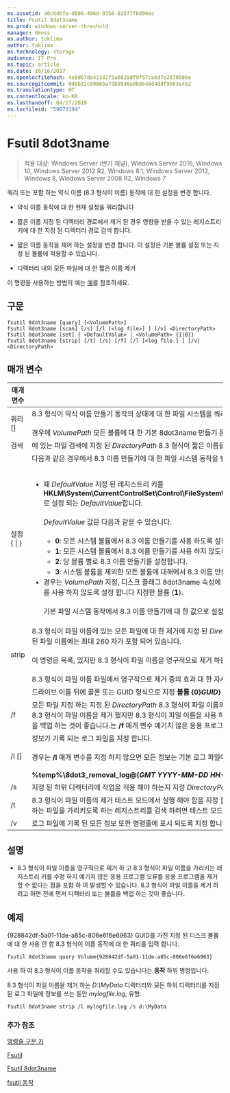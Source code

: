 ```yaml
---
ms.assetid: a0c6dbfe-d898-496d-9356-825f7fbd90ec
title: Fsutil 8dot3name
ms.prod: windows-server-threshold
manager: dmoss
ms.author: toklima
author: toklima
ms.technology: storage
audience: IT Pro
ms.topic: article
ms.date: 10/16/2017
ms.openlocfilehash: 4e8d67de42342f5a0828df9f57ca6d7e2870586e
ms.sourcegitcommit: 0d0b32c8986ba7db9536e0b8648d4ddf9b03e452
ms.translationtype: HT
ms.contentlocale: ko-KR
ms.lasthandoff: 04/17/2019
ms.locfileid: "59873194"
---
```

# <a name="fsutil-8dot3name"></a>Fsutil 8dot3name

>적용 대상: Windows Server (반기 채널), Windows Server 2016, Windows 10, Windows Server 2012 R2, Windows 8.1, Windows Server 2012, Windows 8, Windows Server 2008 R2, Windows 7

쿼리 또는 포함 하는 약식 이름 (8.3 형식이 이름) 동작에 대 한 설정을 변경 합니다.

-   약식 이름 동작에 대 한 현재 설정을 쿼리합니다

-   짧은 이름 지정 된 디렉터리 경로에서 제거 된 경우 영향을 받을 수 있는 레지스트리 키에 대 한 지정 된 디렉터리 경로 검색 합니다.

-   짧은 이름 동작을 제어 하는 설정을 변경 합니다. 이 설정은 기본 볼륨 설정 또는 지정 된 볼륨에 적용할 수 있습니다.

-   디렉터리 내의 모든 파일에 대 한 짧은 이름 제거

이 명령을 사용하는 방법의 예는 [예](#BKMK_examples)를 참조하세요.

## <a name="syntax"></a>구문

```
fsutil 8dot3name [query] [<VolumePath>]
fsutil 8dot3name [scan] [/s] [/l [<log file>] ] [/v] <DirectoryPath>
fsutil 8dot3name [set] { <DefaultValue> | <VolumePath> {1|0}}
fsutil 8dot3name [strip] [/t] [/s] [/f] [/l [<log file.] ] [/v] <DirectoryPath>
```

## <a name="parameters"></a>매개 변수

|매개 변수|설명|
|-------------|---------------|
|쿼리 [<VolumePath>]|8.3 형식이 약식 이름 만들기 동작의 상태에 대 한 파일 시스템을 쿼리합니다.<br /><br />경우에 *VolumePath* 모든 볼륨에 대 한 기본 8dot3name 만들기 동작 설정을 표시 되는 매개 변수도 지정 되지 않았습니다.|
|검색 <DirectoryPath>|에 있는 파일 검색에 지정 된 *DirectoryPath* 8.3 형식이 짧은 이름을 파일 이름에서 제거 된 경우 영향을 받을 수 있는 레지스트리 키에 대 한 합니다.|
|설정 { <DefaultValue> &#124; <VolumePath>}|다음과 같은 경우에서 8.3 이름 만들기에 대 한 파일 시스템 동작을 변경 합니다.<br /><br /><ul><li>때 *DefaultValue* 지정 된 레지스트리 키를 **HKLM\System\CurrentControlSet\Control\FileSystem\NtfsDisable8dot3NameCreationNtfsDisable8dot3NameCreationNtfsDisable8dot3NameCreation**로 설정 되는 *DefaultValue*합니다.<br /><br />    *DefaultValue* 값은 다음과 같을 수 있습니다.<br /><br /><ul><li>**0**: 모든 시스템 볼륨에서 8.3 이름 만들기를 사용 하도록 설정 합니다.</li><li>**1**: 모든 시스템 볼륨에서 8.3 이름 만들기를 사용 하지 않도록 설정 합니다.</li><li>**2**: 당 볼륨 별로 8.3 이름 만들기를 설정합니다.</li><li>**3**: 시스템 볼륨을 제외한 모든 볼륨에 대해에서 8.3 이름 만들기를 사용 하지 않도록 설정 합니다.</li></ul></li><li>경우는 *VolumePath* 지정, 디스크 플래그 8dot3name 속성에 지정된 된 볼륨은 지정 된 볼륨에서 8.3 이름 만들기를 사용 하도록 설정 되어 (**0**) 또는 집합에서 8.3 이름 만들기를 사용 하지 않도록 설정 합니다 지정한 볼륨 (**1**).<br /><br />    기본 파일 시스템 동작에서 8.3 이름 만들기에 대 한 값으로 설정 해야 **2** 전에 지정 된 볼륨에서 8.3 이름 만들기를 사용 하지 않도록 설정 하거나 설정할 수 있습니다.</li></ul>|
|strip <DirectoryPath>|8.3 형식이 파일 이름에 있는 모든 파일에 대 한 제거에 지정 된 *DirectoryPath*합니다. 8.3 형식이 파일 이름이 모든 파일에 대 한 제거 되지 않습니다 여기서는 *DirectoryPath* 결합 된 파일 이름에는 최대 260 자가 포함 되어 있습니다.<br /><br />이 명령은 목록, 있지만 8.3 형식이 파일 이름을 영구적으로 제거 하는 파일을 가리키는 레지스트리 키를 수정 하지는 않습니다.<br /><br />8.3 형식이 파일 이름 파일에서 영구적으로 제거 중의 효과 대 한 자세한 내용은 참조 [주의](Fsutil-8dot3name.md#BKMK_remarks)합니다.|
|<VolumePath>|드라이브 이름 뒤에 콜론 또는 GUID 형식으로 지정 **볼륨 {0}***GUID***}** 합니다.|
|/f|모든 파일 지정 하는 지정 된 *DirectoryPath* 8.3 형식이 파일 이름의 제거 8.3 형식이 파일 이름을 사용 하 여 파일을 가리키는 레지스트리 키가 있을 경우에 합니다. 이 경우 작업이 8.3 형식이 파일 이름을 제거 했지만 8.3 형식이 파일 이름을 사용 하는 파일을 가리키도록 하는 모든 레지스트리 키를 수정 하지는 않습니다. **경고:** 디렉터리 또는 사용 하기 전에 볼륨을 백업 하는 것이 좋습니다.는 **/f** 매개 변수 예기치 않은 응용 프로그램 오류를 일으킬 수 있기 때문에 제거 하지 포함 프로그램입니다.|
|/l [<log file>]|정보가 기록 되는 로그 파일을 지정 합니다.<br /><br />경우는 **/l** 매개 변수를 지정 하지 않으면 모든 정보는 기본 로그 파일에 기록 됩니다.<br /><br />**%temp%\8dot3_removal_log@(***GMT YYYY-MM-DD HH-MM-SS***).log**|
|/s|지정 된 하위 디렉터리에 작업을 적용 해야 하는지 지정 *DirectoryPath*합니다.|
|/t|8.3 형식이 파일 이름의 제거 테스트 모드에서 실행 해야 함을 지정 합니다. 8.3 형식이 파일 이름의 행이 실제로 삭제를 제외한 모든 작업 수행 됩니다. 키 8.3 형식이 파일 이름을 사용 하는 파일을 가리키도록 하는 레지스트리를 검색 하려면 테스트 모드를 사용할 수 있습니다.|
|/v|로그 파일에 기록 된 모든 정보 또한 명령줄에 표시 되도록 지정 합니다.|

## <a name="BKMK_remarks"></a>설명

-   8.3 형식이 파일 이름을 영구적으로 제거 하 고 8.3 형식이 파일 이름을 가리키는 레지스트리 키를 수정 하지 예기치 않은 응용 프로그램 오류를 응용 프로그램을 제거할 수 없다는 점을 포함 하 여 발생할 수 있습니다. 8.3 형식이 파일 이름을 제거 하려고 하면 전에 먼저 디렉터리 또는 볼륨을 백업 하는 것이 좋습니다.

## <a name="BKMK_examples"></a>예제
{928842df-5a01-11de-a85c-806e6f6e6963} GUID를 가진 지정 된 디스크 볼륨에 대 한 사용 안 함 8.3 형식이 이름 동작에 대 한 쿼리를 입력 합니다.

```
fsutil 8dot3name query Volume{928842df-5a01-11de-a85c-806e6f6e6963}
```

사용 하 여 8.3 형식이 이름 동작을 쿼리할 수도 있습니다는 **동작** 하위 명령입니다.

8.3 형식이 파일 이름을 제거 하는 *D:\MyData* 디렉터리와 모든 하위 디렉터리를 지정 된 로그 파일에 정보를 쓰는 동안 *mylogfile.log*, 유형:

```
fsutil 8dot3name strip /l mylogfile.log /s d:\MyData
```

### <a name="additional-references"></a>추가 참조
[명령줄 구문 키](Command-Line-Syntax-Key.md)

[Fsutil](Fsutil.md)

[Fsutil 8dot3name](Fsutil-8dot3name.md)

[fsutil 동작](Fsutil-behavior.md)


